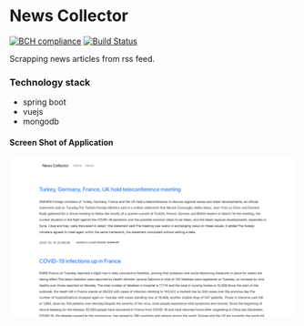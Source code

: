 # News Collector

[![BCH compliance](https://bettercodehub.com/edge/badge/fuatkarakus/news-collector?branch=master)](https://bettercodehub.com/)
[![Build Status](https://travis-ci.com/fuatkarakus/news-collector.svg?branch=master)](https://travis-ci.com/fuatkarakus/news-collector)

Scrapping news articles from rss feed.  

### Technology stack
 * spring boot
 * vuejs 
 * mongodb
 
#### Screen Shot of Application
 
 
![alt text][logo]

[logo]: screenshots/ScreenShot.png "ScreenShot"
